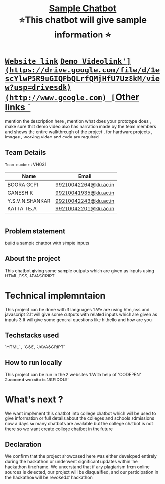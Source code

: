 <h1 align="center" style="border-bottom: none">
    <b>
        <a href="https://www.google.com"> Sample Chatbot </a><br>
    </b>
    ⭐️This chatbot will give sample information  ⭐️ <br>
</h1>

# [`Website link`](http://www.google.com)  [`Demo Videolink'](https://drive.google.com/file/d/1escYlwP5R9uGIQPbQLrfQMjHfU7Uz8kM/view?usp=drivesdk)(http://www.google.com) [`Other links `](http://www.google.com) 
mention the description here , mention what does your prototype does  , make sure that demo video also has narration made by the team members and shows the entire walkthrough of the project , for hardware projects , images , working video and code are required
## Team Details
`Team number` : VH031

| Name    | Email           |
|---------|-----------------|
| BOORA GOPI | 99210042264@klu.ac.in |
| GANESH K | 99210041935@klu.ac.in |
| Y.S.V.N.SHANKAR | 99210042243@klu.ac.in |
| KATTA TEJA | 99210042201@klu.ac.in |

 <div style="display: flex; flex-wrap: wrap>
   <img https://drive.google.com/file/d/1efVBN7Qi2pWs1r16fwrEFAeQLo6hQWej/view?usp=drivesdk >
    <img https://drive.google.com/file/d/1eeQOhq6Cx5cj3lvfW4yJejkVl3t6LeVr/view?usp=drivesdk >
    <img https://drive.google.com/file/d/1edQh8AXPoqoL13mmOFJiupF-PAv3uBkI/view?usp=drivesdk >
    <img https://drive.google.com/file/d/1f67miIzoHSCK7HljW5MmUEHl_Q57G_Qm/view?usp=drivesdk">
       <img https://drive.google.com/file/d/1f-T83LZa8Ll9Sjw5X7XNSG0v7otCYXKa/view?usp=drivesdk >
    <img https://drive.google.com/file/d/1ewCswZQPKW3ACT-_Q4nPw29V0hwQDUeB/view?usp=drivesdk >
</div>

## Problem statement 
build a sample chatbot with simple inputs
## About the project
 This chatbot giving some sample outputs which are given as inputs using HTML,CSS,JAVASCRIPT
# Technical implemntaion 
  This project can be done with 3 languages 
  1.We are using html,css and javascript
  2.It will give some outputs with related inputs which are given as inputs
  3.It will  give some general questions like hi,hello and how are you


## Techstacks used 
`HTML' , 'CSS', 'JAVASCRIPT'

## How to run locally 
This project can be run in the 2 websites
1.With help of 'CODEPEN'
2.second website is 'JSFIDDLE'

# What's next ?
We want implement this chatbot into college chatbot which will be used to give information or full details about the colleges and schools admissions
now a days so many chatbots are available but the college chatbot is not there so we want create college chatbot in the future
## Declaration
We confirm that the project showcased here was either developed entirely during the hackathon or underwent significant updates within the hackathon timeframe. We understand that if any plagiarism from online sources is detected, our project will be disqualified, and our participation in the hackathon will be revoked.# hackathon
